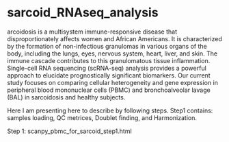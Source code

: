 # sarcoid_RNAseq_analysis

arcoidosis is a multisystem immune-responsive disease that disproportionately affects women and African Americans. It is characterized by the formation of non-infectious granulomas in various organs of the body, including the lungs, eyes, nervous system, heart, liver, and skin. The immune cascade contributes to this granulomatous tissue inflammation. Single-cell RNA sequencing (scRNA-seq) analysis provides a powerful approach to elucidate prognostically significant biomarkers. Our current study focuses on comparing cellular heterogeneity and gene expression in peripheral blood mononuclear cells (PBMC) and bronchoalveolar lavage (BAL) in sarcoidosis and healthy subjects. 

Here I am presenting here to describe by following steps. Step1 contains: samples loading, QC metrices, Doublet finding, and Harmonization.



Step 1: scanpy_pbmc_for_sarcoid_step1.html



